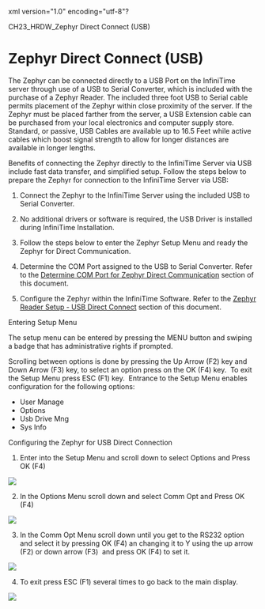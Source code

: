 xml version="1.0" encoding="utf-8"?





CH23\_HRDW\_Zephyr Direct Connect (USB)




# Zephyr Direct Connect (USB)

The Zephyr can be connected directly to a USB Port on the InfiniTime server through use of a USB to Serial Converter, which is included with the purchase of a Zephyr Reader. The included three foot USB to Serial cable permits placement of the Zephyr within close proximity of the server. If the Zephyr must be placed farther from the server, a USB Extension cable can be purchased from your local electronics and computer supply store. Standard, or passive, USB Cables are available up to 16.5 Feet while active cables which boost signal strength to allow for longer distances are available in longer lengths.

Benefits of connecting the Zephyr directly to the InfiniTime Server via USB include fast data transfer, and simplified setup. Follow the steps below to prepare the Zephyr for connection to the InfiniTime Server via USB:

1. Connect the Zephyr to the InfiniTime Server using the included USB to Serial Converter.

2. No additional drivers or software is required, the USB Driver is installed during InfiniTime Installation.

3. Follow the steps below to enter the Zephyr Setup Menu and ready the Zephyr for Direct Communication.

4. Determine the COM Port assigned to the USB to Serial Converter. Refer to the [Determine COM Port for Zephyr Direct Communication](Dertmining_COM_Port_for_Zephyr_Direct_Connection.md) section of this document.

5. Configure the Zephyr within the InfiniTime Software. Refer to the [Zephyr Reader Setup - USB Direct Connect](Zephyr_Reader_Setup_-_USB_Direct_Connection.md) section of this document.

Entering Setup Menu

The setup menu can be entered by pressing the MENU button and swiping a badge that has administrative rights if prompted.

Scrolling between options is done by pressing the Up Arrow (F2) key and Down Arrow (F3) key, to select an option press on the OK (F4) key.  To exit the Setup Menu press ESC (F1) key.  Entrance to the Setup Menu enables configuration for the following options:

* User Manage
* Options
* Usb Drive Mng
* Sys Info

Configuring the Zephyr for USB Direct Connection

1. Enter into the Setup Menu and scroll down to select Options and Press OK (F4)

![](/img/Zephyr_menu_options.gif)

2. In the Options Menu scroll down and select Comm Opt and Press OK (F4)

![](/img/zephyr_idle_screen.gif)

3. In the Comm Opt Menu scroll down until you get to the RS232 option and select it by pressing OK (F4) an changing it to Y using the up arrow (F2) or down arrow (F3)  and press OK (F4) to set it.

![](/img/zephyr_comm_options.gif)

4. To exit press ESC (F1) several times to go back to the main display.

![](/img/zephyr_menu.gif)